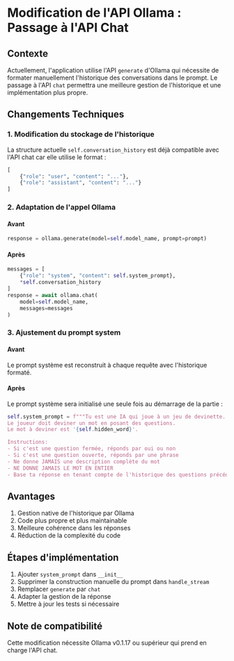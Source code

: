 # Modification de l'API Ollama : Passage à l'API Chat

## Contexte
Actuellement, l'application utilise l'API `generate` d'Ollama qui nécessite de formater manuellement l'historique des conversations dans le prompt. Le passage à l'API `chat` permettra une meilleure gestion de l'historique et une implémentation plus propre.

## Changements Techniques

### 1. Modification du stockage de l'historique
La structure actuelle `self.conversation_history` est déjà compatible avec l'API chat car elle utilise le format :
```python
[
    {"role": "user", "content": "..."},
    {"role": "assistant", "content": "..."}
]
```

### 2. Adaptation de l'appel Ollama
#### Avant
```python
response = ollama.generate(model=self.model_name, prompt=prompt)
```

#### Après
```python
messages = [
    {"role": "system", "content": self.system_prompt},
    *self.conversation_history
]
response = await ollama.chat(
    model=self.model_name,
    messages=messages
)
```

### 3. Ajustement du prompt system
#### Avant
Le prompt système est reconstruit à chaque requête avec l'historique formaté.

#### Après
Le prompt système sera initialisé une seule fois au démarrage de la partie :
```python
self.system_prompt = f"""Tu est une IA qui joue à un jeu de devinette.
Le joueur doit deviner un mot en posant des questions.
Le mot à deviner est '{self.hidden_word}'.

Instructions:
- Si c'est une question fermée, réponds par oui ou non
- Si c'est une question ouverte, réponds par une phrase
- Ne donne JAMAIS une description complète du mot
- NE DONNE JAMAIS LE MOT EN ENTIER
- Base ta réponse en tenant compte de l'historique des questions précédentes"""
```

## Avantages
1. Gestion native de l'historique par Ollama
2. Code plus propre et plus maintainable
3. Meilleure cohérence dans les réponses
4. Réduction de la complexité du code

## Étapes d'implémentation
1. Ajouter `system_prompt` dans `__init__`
2. Supprimer la construction manuelle du prompt dans `handle_stream`
3. Remplacer `generate` par `chat`
4. Adapter la gestion de la réponse
5. Mettre à jour les tests si nécessaire

## Note de compatibilité
Cette modification nécessite Ollama v0.1.17 ou supérieur qui prend en charge l'API chat.